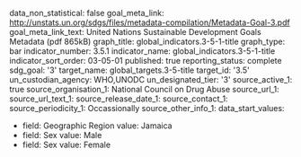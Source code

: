 data_non_statistical: false
goal_meta_link: http://unstats.un.org/sdgs/files/metadata-compilation/Metadata-Goal-3.pdf
goal_meta_link_text: United Nations Sustainable Development Goals Metadata (pdf 865kB)
graph_title: global_indicators.3-5-1-title
graph_type: bar
indicator_number: 3.5.1
indicator_name: global_indicators.3-5-1-title
indicator_sort_order: 03-05-01
published: true
reporting_status: complete
sdg_goal: '3'
target_name: global_targets.3-5-title
target_id: '3.5'
un_custodian_agency: WHO,UNODC
un_designated_tier: '3'
source_active_1: true
source_organisation_1: National Council on Drug Abuse
source_url_1: 
source_url_text_1: 
source_release_date_1: 
source_contact_1: 
source_periodicity_1: Occassionally
source_other_info_1: 
data_start_values:
  - field: Geographic Region
    value: Jamaica
  - field: Sex
    value: Male
  - field: Sex
    value: Female
